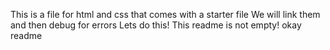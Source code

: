 This is a file for html and css that comes with a starter file
We will link them and then debug for errors
Lets do this!
This readme is not empty!
okay readme